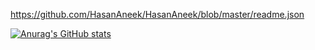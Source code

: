 https://github.com/HasanAneek/HasanAneek/blob/master/readme.json



[![Anurag's GitHub stats](https://github-readme-stats.vercel.app/api?username=HasanAneek)](https://github.com/anuraghazra/github-readme-stats)





